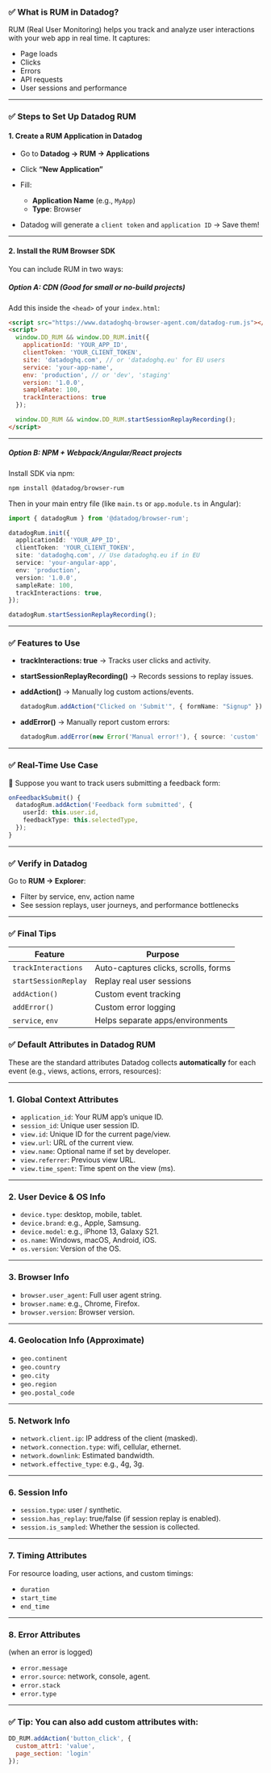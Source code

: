 ### ✅ What is RUM in Datadog?

RUM (Real User Monitoring) helps you track and analyze user interactions with your web app in real time. It captures:

* Page loads
* Clicks
* Errors
* API requests
* User sessions and performance

---

### ✅ Steps to Set Up Datadog RUM

#### 1. **Create a RUM Application in Datadog**

* Go to **Datadog → RUM → Applications**
* Click **“New Application”**
* Fill:

  * **Application Name** (e.g., `MyApp`)
  * **Type**: Browser
* Datadog will generate a `client token` and `application ID` → Save them!

---

#### 2. **Install the RUM Browser SDK**

You can include RUM in two ways:

##### Option A: **CDN (Good for small or no-build projects)**

Add this inside the `<head>` of your `index.html`:

```html
<script src="https://www.datadoghq-browser-agent.com/datadog-rum.js"></script>
<script>
  window.DD_RUM && window.DD_RUM.init({
    applicationId: 'YOUR_APP_ID',
    clientToken: 'YOUR_CLIENT_TOKEN',
    site: 'datadoghq.com', // or 'datadoghq.eu' for EU users
    service: 'your-app-name',
    env: 'production', // or 'dev', 'staging'
    version: '1.0.0',
    sampleRate: 100,
    trackInteractions: true
  });

  window.DD_RUM && window.DD_RUM.startSessionReplayRecording();
</script>
```

---

##### Option B: **NPM + Webpack/Angular/React projects**

Install SDK via npm:

```bash
npm install @datadog/browser-rum
```

Then in your main entry file (like `main.ts` or `app.module.ts` in Angular):

```ts
import { datadogRum } from '@datadog/browser-rum';

datadogRum.init({
  applicationId: 'YOUR_APP_ID',
  clientToken: 'YOUR_CLIENT_TOKEN',
  site: 'datadoghq.com', // Use datadoghq.eu if in EU
  service: 'your-angular-app',
  env: 'production',
  version: '1.0.0',
  sampleRate: 100,
  trackInteractions: true,
});

datadogRum.startSessionReplayRecording();
```

---

### ✅ Features to Use

* **trackInteractions: true** → Tracks user clicks and activity.
* **startSessionReplayRecording()** → Records sessions to replay issues.
* **addAction()** → Manually log custom actions/events.

  ```ts
  datadogRum.addAction("Clicked on 'Submit'", { formName: "Signup" });
  ```
* **addError()** → Manually report custom errors:

  ```ts
  datadogRum.addError(new Error('Manual error!'), { source: 'custom' });
  ```

---

### ✅ Real-Time Use Case

📌 Suppose you want to track users submitting a feedback form:

```ts
onFeedbackSubmit() {
  datadogRum.addAction('Feedback form submitted', {
    userId: this.user.id,
    feedbackType: this.selectedType,
  });
}
```

---

### ✅ Verify in Datadog

Go to **RUM → Explorer**:

* Filter by service, env, action name
* See session replays, user journeys, and performance bottlenecks

---

### ✅ Final Tips

| Feature              | Purpose                              |
| -------------------- | ------------------------------------ |
| `trackInteractions`  | Auto-captures clicks, scrolls, forms |
| `startSessionReplay` | Replay real user sessions            |
| `addAction()`        | Custom event tracking                |
| `addError()`         | Custom error logging                 |
| `service`, `env`     | Helps separate apps/environments     |



### ✅ **Default Attributes in Datadog RUM**

These are the standard attributes Datadog collects **automatically** for each event (e.g., views, actions, errors, resources):

---

### 1. **Global Context Attributes**

* `application_id`: Your RUM app’s unique ID.
* `session_id`: Unique user session ID.
* `view.id`: Unique ID for the current page/view.
* `view.url`: URL of the current view.
* `view.name`: Optional name if set by developer.
* `view.referrer`: Previous view URL.
* `view.time_spent`: Time spent on the view (ms).

---

### 2. **User Device & OS Info**

* `device.type`: desktop, mobile, tablet.
* `device.brand`: e.g., Apple, Samsung.
* `device.model`: e.g., iPhone 13, Galaxy S21.
* `os.name`: Windows, macOS, Android, iOS.
* `os.version`: Version of the OS.

---

### 3. **Browser Info**

* `browser.user_agent`: Full user agent string.
* `browser.name`: e.g., Chrome, Firefox.
* `browser.version`: Browser version.

---

### 4. **Geolocation Info (Approximate)**

* `geo.continent`
* `geo.country`
* `geo.city`
* `geo.region`
* `geo.postal_code`

---

### 5. **Network Info**

* `network.client.ip`: IP address of the client (masked).
* `network.connection.type`: wifi, cellular, ethernet.
* `network.downlink`: Estimated bandwidth.
* `network.effective_type`: e.g., 4g, 3g.

---

### 6. **Session Info**

* `session.type`: user / synthetic.
* `session.has_replay`: true/false (if session replay is enabled).
* `session.is_sampled`: Whether the session is collected.

---

### 7. **Timing Attributes**

For resource loading, user actions, and custom timings:

* `duration`
* `start_time`
* `end_time`

---

### 8. **Error Attributes**

(when an error is logged)

* `error.message`
* `error.source`: network, console, agent.
* `error.stack`
* `error.type`

---

### ✅ **Tip**: You can also add **custom attributes** with:

```js
DD_RUM.addAction('button_click', {
  custom_attr1: 'value',
  page_section: 'login'
});
```
